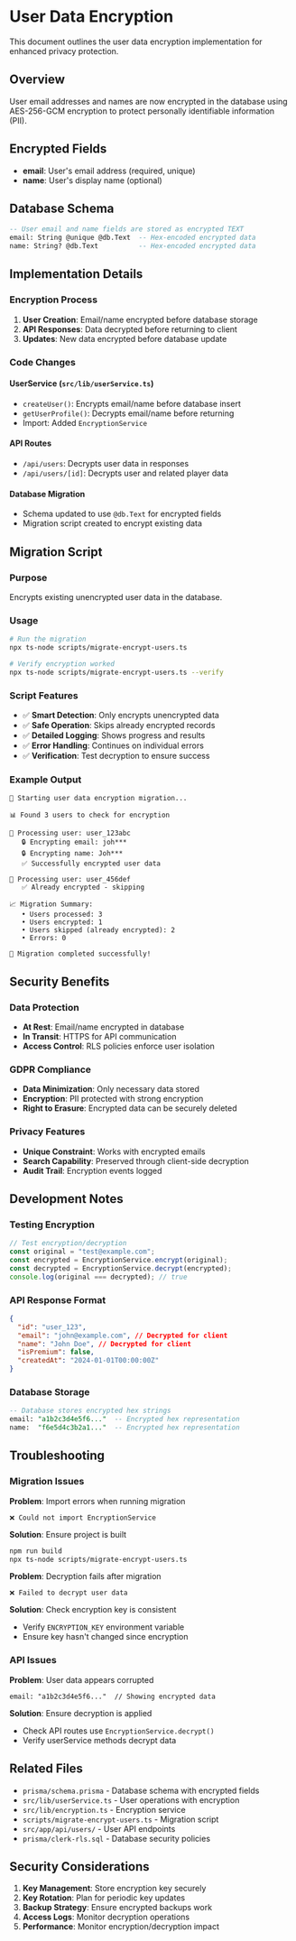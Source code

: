 # User Data Encryption

This document outlines the user data encryption implementation for enhanced privacy protection.

## Overview

User email addresses and names are now encrypted in the database using AES-256-GCM encryption to protect personally identifiable information (PII).

## Encrypted Fields

- **email**: User's email address (required, unique)
- **name**: User's display name (optional)

## Database Schema

```sql
-- User email and name fields are stored as encrypted TEXT
email: String @unique @db.Text  -- Hex-encoded encrypted data
name: String? @db.Text          -- Hex-encoded encrypted data
```

## Implementation Details

### Encryption Process

1. **User Creation**: Email/name encrypted before database storage
2. **API Responses**: Data decrypted before returning to client
3. **Updates**: New data encrypted before database update

### Code Changes

#### UserService (`src/lib/userService.ts`)

- `createUser()`: Encrypts email/name before database insert
- `getUserProfile()`: Decrypts email/name before returning
- Import: Added `EncryptionService`

#### API Routes

- `/api/users`: Decrypts user data in responses
- `/api/users/[id]`: Decrypts user and related player data

#### Database Migration

- Schema updated to use `@db.Text` for encrypted fields
- Migration script created to encrypt existing data

## Migration Script

### Purpose

Encrypts existing unencrypted user data in the database.

### Usage

```bash
# Run the migration
npx ts-node scripts/migrate-encrypt-users.ts

# Verify encryption worked
npx ts-node scripts/migrate-encrypt-users.ts --verify
```

### Script Features

- ✅ **Smart Detection**: Only encrypts unencrypted data
- ✅ **Safe Operation**: Skips already encrypted records
- ✅ **Detailed Logging**: Shows progress and results
- ✅ **Error Handling**: Continues on individual errors
- ✅ **Verification**: Test decryption to ensure success

### Example Output

```
🔐 Starting user data encryption migration...

📊 Found 3 users to check for encryption

👤 Processing user: user_123abc
   🔒 Encrypting email: joh***
   🔒 Encrypting name: Joh***
   ✅ Successfully encrypted user data

👤 Processing user: user_456def
   ✅ Already encrypted - skipping

📈 Migration Summary:
   • Users processed: 3
   • Users encrypted: 1
   • Users skipped (already encrypted): 2
   • Errors: 0

🎉 Migration completed successfully!
```

## Security Benefits

### Data Protection

- **At Rest**: Email/name encrypted in database
- **In Transit**: HTTPS for API communication
- **Access Control**: RLS policies enforce user isolation

### GDPR Compliance

- **Data Minimization**: Only necessary data stored
- **Encryption**: PII protected with strong encryption
- **Right to Erasure**: Encrypted data can be securely deleted

### Privacy Features

- **Unique Constraint**: Works with encrypted emails
- **Search Capability**: Preserved through client-side decryption
- **Audit Trail**: Encryption events logged

## Development Notes

### Testing Encryption

```typescript
// Test encryption/decryption
const original = "test@example.com";
const encrypted = EncryptionService.encrypt(original);
const decrypted = EncryptionService.decrypt(encrypted);
console.log(original === decrypted); // true
```

### API Response Format

```json
{
  "id": "user_123",
  "email": "john@example.com", // Decrypted for client
  "name": "John Doe", // Decrypted for client
  "isPremium": false,
  "createdAt": "2024-01-01T00:00:00Z"
}
```

### Database Storage

```sql
-- Database stores encrypted hex strings
email: "a1b2c3d4e5f6..."  -- Encrypted hex representation
name:  "f6e5d4c3b2a1..."  -- Encrypted hex representation
```

## Troubleshooting

### Migration Issues

**Problem**: Import errors when running migration

```
❌ Could not import EncryptionService
```

**Solution**: Ensure project is built

```bash
npm run build
npx ts-node scripts/migrate-encrypt-users.ts
```

**Problem**: Decryption fails after migration

```
❌ Failed to decrypt user data
```

**Solution**: Check encryption key is consistent

- Verify `ENCRYPTION_KEY` environment variable
- Ensure key hasn't changed since encryption

### API Issues

**Problem**: User data appears corrupted

```
email: "a1b2c3d4e5f6..."  // Showing encrypted data
```

**Solution**: Ensure decryption is applied

- Check API routes use `EncryptionService.decrypt()`
- Verify userService methods decrypt data

## Related Files

- `prisma/schema.prisma` - Database schema with encrypted fields
- `src/lib/userService.ts` - User operations with encryption
- `src/lib/encryption.ts` - Encryption service
- `scripts/migrate-encrypt-users.ts` - Migration script
- `src/app/api/users/` - User API endpoints
- `prisma/clerk-rls.sql` - Database security policies

## Security Considerations

1. **Key Management**: Store encryption key securely
2. **Key Rotation**: Plan for periodic key updates
3. **Backup Strategy**: Ensure encrypted backups work
4. **Access Logs**: Monitor decryption operations
5. **Performance**: Monitor encryption/decryption impact
